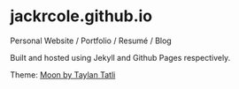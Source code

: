 # jackrcole.github.io
Personal Website / Portfolio / Resumé / Blog

Built and hosted using Jekyll and Github Pages respectively.

Theme: [Moon by Taylan Tatli](https://github.com/TaylanTatli/Moon)
